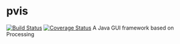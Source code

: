 # pvis
[![Build Status](https://travis-ci.org/sunyifan112358/pvis.svg?branch=Develop)](https://travis-ci.org/sunyifan112358/pvis)
[![Coverage Status](https://coveralls.io/repos/sunyifan112358/pvis/badge.svg?branch=Develop&service=github)](https://coveralls.io/github/sunyifan112358/pvis?branch=Develop)
A Java GUI framework based on Processing